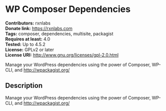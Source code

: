 # WP Composer Dependencies #
**Contributors:** rxnlabs  
**Donate link:** https://rxnlabs.com  
**Tags:** composer, dependencies, multisite, packagist  
**Requires at least:** 4.0  
**Tested:** Up to 4.5.2  
**License:** GPLv2 or later  
**License URI:** http://www.gnu.org/licenses/gpl-2.0.html  

Manage your WordPress dependencies using the power of Composer, WP-CLI, and http://wpackagist.org/

## Description ##

Manage your WordPress dependencies using the power of Composer, WP-CLI, and http://wpackagist.org/